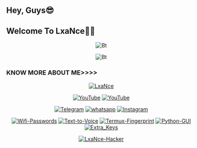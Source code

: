 ## Hey, Guys😎
## Welcome To LxaNce👸🤴
<p align="center"><img src="https://i.imgur.com/mp5JwKO.png" alt="Bt">
</p>
  
<p align="center"><img src="https://user-images.githubusercontent.com/49580304/110318584-81067880-7fc2-11eb-8391-152d308e7f2b.gif" alt="Bt">
</p>
  
### KNOW MORE ABOUT ME>>>>
<p align="center"><a href="https://github.com/LxaNce-Hacker"><img title="LxaNce" src="https://github-readme-stats.vercel.app/api?username=LxaNce-Hacker&show_icons=true&include_all_commits=true&theme=chartreuse-dark&cache_seconds=3200"></a>
</p>

<p align="center">
<a href="https://rebrand.ly/LxaNce"><img title="YouTube" src="https://img.shields.io/badge/LxaNce-Hacker-brightgreen?style=for-the-badge&logo=github"></a>
<a href="https://rebrand.ly/U-Tube"><img title="YouTube" src="https://img.shields.io/badge/LxaNce-Hacker-red?style=for-the-badge&logo=Youtube"></a>
</p>

<p align="center">
<a href=""><img title="Telegram" src="https://img.shields.io/badge/Telegram-black?style=for-the-badge&logo=Telegram"></a>
<a href=""><img title="whatsapp" src="https://img.shields.io/badge/whatsapp-blue?style=for-the-badge&logo=whatsapp"></a>
<a href="https://https://rebrand.ly/Instu"><img title="Instagram" src="https://img.shields.io/badge/INSTAGRAM-purple?style=for-the-badge&logo=instagram"></a>
<p align="center">
<a href="https://github.com/LxaNce-Hacker/Wifi-Passwords"><img title="Wifi-Passwords" src="https://github-readme-stats.vercel.app/api/pin/?username=LxaNce-Hacker&repo=Wifi-Passwords&theme=radical"></a>
<a href="https://github.com/LxaNce-Hacker/Text-to-Voice"><img title="Text-to-Voice" src="https://github-readme-stats.vercel.app/api/pin/?username=LxaNce-Hacker&repo=Text-to-Voice&theme=highcontrast"></a>
<a href="https://github.com/LxaNce-Hacker/Termux-Fingerprint"><img title="Termux-Fingerprint" src="https://github-readme-stats.vercel.app/api/pin/?username=LxaNce-Hacker&repo=Termux-Fingerprint&theme=vision-friendly-dark"></a>
<a href="https://github.com/LxaNce-Hacker/Python-GUI"><img title="Python-GUI" src="https://github-readme-stats.vercel.app/api/pin/?username=LxaNce-Hacker&repo=Python-GUI&theme=dark&show_icons=true"></a>
<a href="https://github.com/LxaNce-Hacker/Extra_Keys"><img title="Extra_Keys" src="https://github-readme-stats.vercel.app/api/pin/?username=LxaNce-Hacker&repo=Extra_Keys&theme=highcontrast"></a>
</p>

<p align="center">
<a href="https://github.com/LxaNce-Hacker"><img title="LxaNce-Hacker" src="https://github-readme-stats.vercel.app/api/top-langs/?username=LxaNce-Hacker&layout=compact"></a>
</p>
